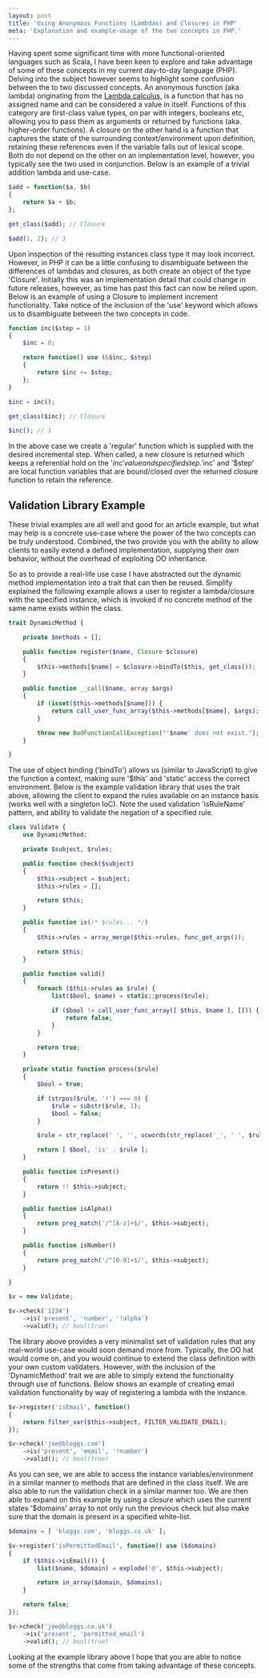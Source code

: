 ```yaml
---
layout: post
title: 'Using Anonymous Functions (Lambdas) and Closures in PHP'
meta: 'Explanation and example-usage of the two concepts in PHP.'
---
```


Having spent some significant time with more functional-oriented languages such as Scala, I have been keen to explore and take advantage of some of these concepts in my current day-to-day language (PHP).
Delving into the subject however seems to highlight some confusion between the to two discussed concepts.
An anonymous function (aka. lambda) originating from the [Lambda calculus](http://en.wikipedia.org/wiki/Lambda_calculus), is a function that has no assigned name and can be considered a value in itself.
Functions of this category are first-class value types, on par with integers, booleans etc, allowing you to pass them as arguments or returned by functions (aka. higher-order functions).
A closure on the other hand is a function that captures the state of the surrounding context/environment upon definition, retaining these references even if the variable falls out of lexical scope.
Both do not depend on the other on an implementation level, however, you typically see the two used in conjunction. <!--more-->
Below is an example of a trivial addition lambda and use-case.

```php
$add = function($a, $b)
{
    return $a + $b;
};

get_class($add); // Closure

$add(1, 2); // 3
```

Upon inspection of the resulting instances class type it may look incorrect.
However, in PHP it can be a little confusing to disambiguate between the differences of lambdas and closures, as both create an object of the type 'Closure'.
Initially this was an implementation detail that could change in future releases, however, as time has past this fact can now be relied upon.
Below is an example of using a Closure to implement increment functionality.
Take notice of the inclusion of the 'use' keyword which allows us to disambiguate between the two concepts in code.

```php
function inc($step = 1)
{
    $inc = 0;

    return function() use (&$inc, $step)
    {
        return $inc += $step;
    };
}

$inc = inc();

get_class($inc); // Closure

$inc(); // 1
```

In the above case we create a 'regular' function which is supplied with the desired incremental step.
When called, a new closure is returned which keeps a referential hold on the '$inc' value and specified step.
'$inc' and '$step' are local function variables that are bound/closed over the returned closure function to retain the reference.

## Validation Library Example

These trivial examples are all well and good for an article example, but what may help is a concrete use-case where the power of the two concepts can be truly understood.
Combined, the two provide you with the ability to allow clients to easily extend a defined implementation, supplying their own behavior, without the overhead of exploiting OO inheritance.

So as to provide a real-life use case I have abstracted out the dynamic method implementation into a trait that can then be reused.
Simplify explained the following example allows a user to register a lambda/closure with the specified instance, which is invoked if no concrete method of the same name exists within the class.

```php
trait DynamicMethod {

    private $methods = [];

    public function register($name, Closure $closure)
    {
        $this->methods[$name] = $closure->bindTo($this, get_class());
    }

    public function __call($name, array $args)
    {
        if (isset($this->methods[$name])) {
            return call_user_func_array($this->methods[$name], $args);
        }

        throw new BadFunctionCallException("'$name' does not exist.");
    }

}
```

The use of object binding ('bindTo') allows us (similar to JavaScript) to give the function a context, making sure '$this' and 'static' access the correct environment.
Below is the example validation library that uses the trait above, allowing the client to expand the rules available on an instance basis (works well with a singleton IoC).
Note the used validation 'isRuleName' pattern, and ability to validate the negation of a specified rule.

```php
class Validate {
    use DynamicMethod;

    private $subject, $rules;

    public function check($subject)
    {
        $this->subject = $subject;
        $this->rules = [];

        return $this;
    }

    public function is(/* $rules... */)
    {
        $this->rules = array_merge($this->rules, func_get_args());

        return $this;
    }

    public function valid()
    {
        foreach ($this->rules as $rule) {
            list($bool, $name) = static::process($rule);

            if ($bool != call_user_func_array([ $this, $name ], [])) {
                return false;
            }
        }

        return true;
    }

    private static function process($rule)
    {
        $bool = true;

        if (strpos($rule, '!') === 0) {
            $rule = substr($rule, 1);
            $bool = false;
        }

        $rule = str_replace(' ', '', ucwords(str_replace('_', ' ', $rule)));

        return [ $bool, 'is' . $rule ];
    }

    public function isPresent()
    {
        return !! $this->subject;
    }

    public function isAlpha()
    {
        return preg_match('/^[A-z]+$/', $this->subject);
    }

    public function isNumber()
    {
        return preg_match('/^[0-9]+$/', $this->subject);
    }

}

$v = new Validate;

$v->check('1234')
    ->is('present', 'number', '!alpha')
    ->valid(); // bool(true)
```

The library above provides a very minimalist set of validation rules that any real-world use-case would soon demand more from.
Typically, the OO hat would come on, and you would continue to extend the class definition with your own custom validaters.
However, with the inclusion of the 'DynamicMethod' trait we are able to simply extend the functionality through use of functions.
Below shows an example of creating email validation functionality by way of registering a lambda with the instance.

```php
$v->register('isEmail', function()
{
    return filter_var($this->subject, FILTER_VALIDATE_EMAIL);
});

$v->check('joe@bloggs.com')
    ->is('present', 'email', '!number')
    ->valid(); // bool(true)
```

As you can see, we are able to access the instance variables/environment in a similar manner to methods that are defined in the class itself.
We are also able to run the validation check in a similar manner too.
We are then able to expand on this example by using a closure which uses the current states '$domains' array to not only run the previous check but also make sure that the domain is present in a specified white-list.

```php
$domains = [ 'bloggs.com', 'bloggs.co.uk' ];

$v->register('isPermittedEmail', function() use ($domains)
{
    if ($this->isEmail()) {
        list($name, $domain) = explode('@', $this->subject);

        return in_array($domain, $domains);
    }

    return false;
});

$v->check('joe@bloggs.co.uk')
    ->is('present', 'permitted_email')
    ->valid(); // bool(true)
```

Looking at the example library above I hope that you are able to notice some of the strengths that come from taking advantage of these concepts.
